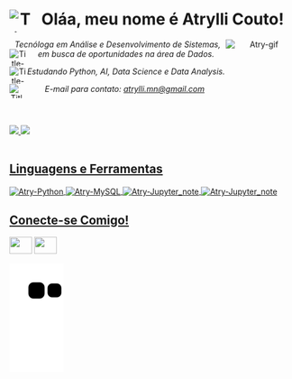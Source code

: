 <header>
<h1> <strong>Oláa, meu nome é Atrylli Couto!</strong>
<img align = "left" alt= "Title-icon" height = "40" width = "40" src="https://img.icons8.com/fluency/48/null/minecraft-golden-apple.png"/> </h1>

<img align="right" alt="Atry-gif" height="120" width="120" src="https://cdn.discordapp.com/attachments/656990779201421313/1075957553743286413/gif_atry.gif">

<p>
<i>Tecnóloga em Análise e Desenvolvimento de Sistemas, em busca de oportunidades na área de Dados.</i>
<img align = "left" alt= "Title-icon" height = "30" width = "30" src="https://cdn-user-icons.flaticon.com/27752/27752796/1676667607663.svg?token=exp=1676668508~hmac=ef8fb7bd69849fd30b01e4cc090dd1c7"/> 
  
<i>Estudando Python, AI, Data Science e Data Analysis.</i>
<img align = "left" alt= "Title-icon" height = "30" width = "30" src="https://cdn-user-icons.flaticon.com/27752/27752796/1676667468701.svg?token=exp=1676668369~hmac=feb4698c53ece94127fda12ca46b01e2"/> 
 
<i>E-mail para contato: atrylli.mn@gmail.com</i>
<img align = "left" alt= "Title-icon" height = "25" width = "25" src="https://cdn-user-icons.flaticon.com/27752/27752796/1676667930134.svg?token=exp=1676668831~hmac=b69c4f5b47e6a416730ca76934f3d76c"/> 
</p>
</header>

<div>
  <a href="https://github.com/atrylli">
  <img height="160em" src="https://github-readme-stats.vercel.app/api?username=atrylli&show_icons=true&theme=radical&include_all_commits=true&count_private=true"/>
  <img height="160em" src="https://github-readme-stats.vercel.app/api/top-langs/?username=atrylli&layout=compact&langs_count=16&theme=radical"/>
</div>

  
<div style="display: inline_block"><br>
  <h2 align = "left"> Linguagens e Ferramentas </h2>
  
  <img align="center" alt="Atry-Python" height="45" width="45" src="https://img.itch.zone/aW1hZ2UvMTIzMzU0OC83MTkzMjIzLnBuZw==/347x500/bOhDrd.png">
  <img align="center" alt="Atry-MySQL" height="60" width="60" src="https://cdn.jsdelivr.net/gh/devicons/devicon/icons/mysql/mysql-original-wordmark.svg">
  <img align="center" alt="Atry-Jupyter_note" height="45" width="45" src="https://img.icons8.com/fluency/48/null/jupyter.png"/>
 <img align="center" alt="Atry-Jupyter_note" height="45" width="45" src="https://cdn-user-icons.flaticon.com/27752/27752796/1676670770335.svg?token=exp=1676671671~hmac=31b32b9ab2d50ccf3b7c5fc44bf0b7fe"/>
  
</div>
  
<div>
  <h2 align = "left"> Conecte-se Comigo!  </h2>
  
  <a href="https://instagram.com/_trylli" target="_blank"><img src="https://cdn-user-icons.flaticon.com/27752/27752796/1676668902216.svg?token=exp=1676669803~hmac=6e712558109e6c00d1c82be58b5f9a9a" target="_blank" height="30" width="40"></a>
  <a href="https://www.linkedin.com/in/atryllicouto/" target="_blank"><img src="https://cdn-user-icons.flaticon.com/27752/27752796/1676668808990.svg?token=exp=1676669709~hmac=733c39431cd3b5121ac3e4adeead6d1e" target="_blank" height="30" width="40"></a> 
   
  ![Snake animation](https://github.com/Atrylli/atrylli/blob/output/github-contribution-grid-snake.svg)
</div>

    
